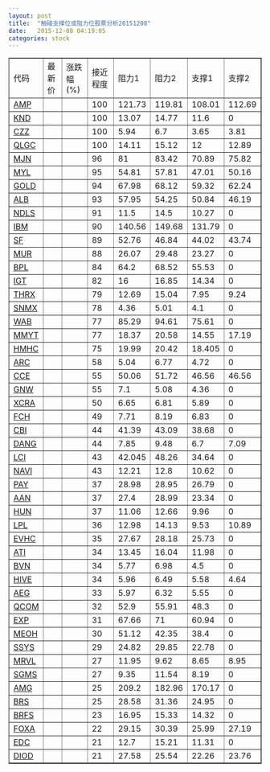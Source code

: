```yaml
---
layout: post
title:  "触碰支撑位或阻力位股票分析20151208"
date:   2015-12-08 04:19:05
categories: stock
---
```

<script type="text/javascript">
var stockList = []
stockList.push('gb_amp');
stockList.push('gb_knd');
stockList.push('gb_czz');
stockList.push('gb_qlgc');
stockList.push('gb_mjn');
stockList.push('gb_myl');
stockList.push('gb_gold');
stockList.push('gb_alb');
stockList.push('gb_ndls');
stockList.push('gb_ibm');
stockList.push('gb_sf');
stockList.push('gb_mur');
stockList.push('gb_bpl');
stockList.push('gb_igt');
stockList.push('gb_thrx');
stockList.push('gb_snmx');
stockList.push('gb_wab');
stockList.push('gb_mmyt');
stockList.push('gb_hmhc');
stockList.push('gb_arc');
stockList.push('gb_cce');
stockList.push('gb_gnw');
stockList.push('gb_xcra');
stockList.push('gb_fch');
stockList.push('gb_cbi');
stockList.push('gb_dang');
stockList.push('gb_lci');
stockList.push('gb_navi');
stockList.push('gb_pay');
stockList.push('gb_aan');
stockList.push('gb_hun');
stockList.push('gb_lpl');
stockList.push('gb_evhc');
stockList.push('gb_ati');
stockList.push('gb_bvn');
stockList.push('gb_hive');
stockList.push('gb_aeg');
stockList.push('gb_qcom');
stockList.push('gb_exp');
stockList.push('gb_meoh');
stockList.push('gb_ssys');
stockList.push('gb_mrvl');
stockList.push('gb_sgms');
stockList.push('gb_amg');
stockList.push('gb_brs');
stockList.push('gb_brfs');
stockList.push('gb_foxa');
stockList.push('gb_edc');
stockList.push('gb_diod');
</script>
<table border="1">
 <tr>
 <td>代码</td>
 <td>最新价</td>
 <td>涨跌幅(%)</td>
 <td>接近程度</td>
 <td>阻力1</td>
 <td>阻力2</td>
 <td>支撑1</td>
 <td>支撑2</td>
</tr>
  <tr id="amp" class="green">
  <td><a href="http://stock.finance.sina.com.cn/usstock/quotes/AMP.html" target="_blank">AMP</a></td><td></td><td></td><td>100</td><td>121.73</td><td>119.81</td><td>108.01</td><td>112.69</td></tr>
  <tr id="knd" class="red">
  <td><a href="http://stock.finance.sina.com.cn/usstock/quotes/KND.html" target="_blank">KND</a></td><td></td><td></td><td>100</td><td>13.07</td><td>14.77</td><td>11.6</td><td>0</td></tr>
  <tr id="czz" class="green">
  <td><a href="http://stock.finance.sina.com.cn/usstock/quotes/CZZ.html" target="_blank">CZZ</a></td><td></td><td></td><td>100</td><td>5.94</td><td>6.7</td><td>3.65</td><td>3.81</td></tr>
  <tr id="qlgc" class="green">
  <td><a href="http://stock.finance.sina.com.cn/usstock/quotes/QLGC.html" target="_blank">QLGC</a></td><td></td><td></td><td>100</td><td>14.11</td><td>15.12</td><td>12</td><td>12.89</td></tr>
  <tr id="mjn" class="red">
  <td><a href="http://stock.finance.sina.com.cn/usstock/quotes/MJN.html" target="_blank">MJN</a></td><td></td><td></td><td>96</td><td>81</td><td>83.42</td><td>70.89</td><td>75.82</td></tr>
  <tr id="myl" class="green">
  <td><a href="http://stock.finance.sina.com.cn/usstock/quotes/MYL.html" target="_blank">MYL</a></td><td></td><td></td><td>95</td><td>54.81</td><td>57.81</td><td>47.01</td><td>50.16</td></tr>
  <tr id="gold" class="green">
  <td><a href="http://stock.finance.sina.com.cn/usstock/quotes/GOLD.html" target="_blank">GOLD</a></td><td></td><td></td><td>94</td><td>67.98</td><td>68.12</td><td>59.32</td><td>62.24</td></tr>
  <tr id="alb" class="green">
  <td><a href="http://stock.finance.sina.com.cn/usstock/quotes/ALB.html" target="_blank">ALB</a></td><td></td><td></td><td>93</td><td>57.95</td><td>54.25</td><td>50.84</td><td>46.19</td></tr>
  <tr id="ndls" class="green">
  <td><a href="http://stock.finance.sina.com.cn/usstock/quotes/NDLS.html" target="_blank">NDLS</a></td><td></td><td></td><td>91</td><td>11.5</td><td>14.5</td><td>10.27</td><td>0</td></tr>
  <tr id="ibm" class="red">
  <td><a href="http://stock.finance.sina.com.cn/usstock/quotes/IBM.html" target="_blank">IBM</a></td><td></td><td></td><td>90</td><td>140.56</td><td>149.68</td><td>131.79</td><td>0</td></tr>
  <tr id="sf" class="green">
  <td><a href="http://stock.finance.sina.com.cn/usstock/quotes/SF.html" target="_blank">SF</a></td><td></td><td></td><td>89</td><td>52.76</td><td>46.84</td><td>44.02</td><td>43.74</td></tr>
  <tr id="mur" class="green">
  <td><a href="http://stock.finance.sina.com.cn/usstock/quotes/MUR.html" target="_blank">MUR</a></td><td></td><td></td><td>88</td><td>26.07</td><td>29.48</td><td>23.27</td><td>0</td></tr>
  <tr id="bpl" class="green">
  <td><a href="http://stock.finance.sina.com.cn/usstock/quotes/BPL.html" target="_blank">BPL</a></td><td></td><td></td><td>84</td><td>64.2</td><td>68.52</td><td>55.53</td><td>0</td></tr>
  <tr id="igt" class="red">
  <td><a href="http://stock.finance.sina.com.cn/usstock/quotes/IGT.html" target="_blank">IGT</a></td><td></td><td></td><td>82</td><td>16</td><td>16.85</td><td>14.34</td><td>0</td></tr>
  <tr id="thrx" class="green">
  <td><a href="http://stock.finance.sina.com.cn/usstock/quotes/THRX.html" target="_blank">THRX</a></td><td></td><td></td><td>79</td><td>12.69</td><td>15.04</td><td>7.95</td><td>9.24</td></tr>
  <tr id="snmx" class="red">
  <td><a href="http://stock.finance.sina.com.cn/usstock/quotes/SNMX.html" target="_blank">SNMX</a></td><td></td><td></td><td>78</td><td>4.36</td><td>5.01</td><td>4.1</td><td>0</td></tr>
  <tr id="wab" class="green">
  <td><a href="http://stock.finance.sina.com.cn/usstock/quotes/WAB.html" target="_blank">WAB</a></td><td></td><td></td><td>77</td><td>85.29</td><td>94.61</td><td>75.61</td><td>0</td></tr>
  <tr id="mmyt" class="green">
  <td><a href="http://stock.finance.sina.com.cn/usstock/quotes/MMYT.html" target="_blank">MMYT</a></td><td></td><td></td><td>77</td><td>18.37</td><td>20.58</td><td>14.55</td><td>17.19</td></tr>
  <tr id="hmhc" class="red">
  <td><a href="http://stock.finance.sina.com.cn/usstock/quotes/HMHC.html" target="_blank">HMHC</a></td><td></td><td></td><td>75</td><td>19.99</td><td>20.42</td><td>18.405</td><td>0</td></tr>
  <tr id="arc" class="green">
  <td><a href="http://stock.finance.sina.com.cn/usstock/quotes/ARC.html" target="_blank">ARC</a></td><td></td><td></td><td>58</td><td>5.04</td><td>6.77</td><td>4.72</td><td>0</td></tr>
  <tr id="cce" class="red">
  <td><a href="http://stock.finance.sina.com.cn/usstock/quotes/CCE.html" target="_blank">CCE</a></td><td></td><td></td><td>55</td><td>50.06</td><td>51.72</td><td>46.56</td><td>46.56</td></tr>
  <tr id="gnw" class="green">
  <td><a href="http://stock.finance.sina.com.cn/usstock/quotes/GNW.html" target="_blank">GNW</a></td><td></td><td></td><td>55</td><td>7.1</td><td>5.08</td><td>4.36</td><td>0</td></tr>
  <tr id="xcra" class="green">
  <td><a href="http://stock.finance.sina.com.cn/usstock/quotes/XCRA.html" target="_blank">XCRA</a></td><td></td><td></td><td>50</td><td>6.65</td><td>6.81</td><td>5.89</td><td>0</td></tr>
  <tr id="fch" class="red">
  <td><a href="http://stock.finance.sina.com.cn/usstock/quotes/FCH.html" target="_blank">FCH</a></td><td></td><td></td><td>49</td><td>7.71</td><td>8.19</td><td>6.83</td><td>0</td></tr>
  <tr id="cbi" class="green">
  <td><a href="http://stock.finance.sina.com.cn/usstock/quotes/CBI.html" target="_blank">CBI</a></td><td></td><td></td><td>44</td><td>41.39</td><td>43.09</td><td>38.68</td><td>0</td></tr>
  <tr id="dang" class="green">
  <td><a href="http://stock.finance.sina.com.cn/usstock/quotes/DANG.html" target="_blank">DANG</a></td><td></td><td></td><td>44</td><td>7.85</td><td>9.48</td><td>6.7</td><td>7.09</td></tr>
  <tr id="lci" class="green">
  <td><a href="http://stock.finance.sina.com.cn/usstock/quotes/LCI.html" target="_blank">LCI</a></td><td></td><td></td><td>43</td><td>42.045</td><td>48.26</td><td>34.64</td><td>0</td></tr>
  <tr id="navi" class="red">
  <td><a href="http://stock.finance.sina.com.cn/usstock/quotes/NAVI.html" target="_blank">NAVI</a></td><td></td><td></td><td>43</td><td>12.21</td><td>12.8</td><td>10.62</td><td>0</td></tr>
  <tr id="pay" class="green">
  <td><a href="http://stock.finance.sina.com.cn/usstock/quotes/PAY.html" target="_blank">PAY</a></td><td></td><td></td><td>37</td><td>28.98</td><td>28.95</td><td>26.79</td><td>0</td></tr>
  <tr id="aan" class="green">
  <td><a href="http://stock.finance.sina.com.cn/usstock/quotes/AAN.html" target="_blank">AAN</a></td><td></td><td></td><td>37</td><td>27.4</td><td>28.99</td><td>23.34</td><td>0</td></tr>
  <tr id="hun" class="red">
  <td><a href="http://stock.finance.sina.com.cn/usstock/quotes/HUN.html" target="_blank">HUN</a></td><td></td><td></td><td>37</td><td>11.06</td><td>12.66</td><td>9.96</td><td>0</td></tr>
  <tr id="lpl" class="green">
  <td><a href="http://stock.finance.sina.com.cn/usstock/quotes/LPL.html" target="_blank">LPL</a></td><td></td><td></td><td>36</td><td>12.98</td><td>14.13</td><td>9.53</td><td>10.89</td></tr>
  <tr id="evhc" class="green">
  <td><a href="http://stock.finance.sina.com.cn/usstock/quotes/EVHC.html" target="_blank">EVHC</a></td><td></td><td></td><td>35</td><td>27.67</td><td>28.18</td><td>25.73</td><td>0</td></tr>
  <tr id="ati" class="green">
  <td><a href="http://stock.finance.sina.com.cn/usstock/quotes/ATI.html" target="_blank">ATI</a></td><td></td><td></td><td>34</td><td>13.45</td><td>16.04</td><td>11.98</td><td>0</td></tr>
  <tr id="bvn" class="green">
  <td><a href="http://stock.finance.sina.com.cn/usstock/quotes/BVN.html" target="_blank">BVN</a></td><td></td><td></td><td>34</td><td>5.77</td><td>6.98</td><td>4.5</td><td>0</td></tr>
  <tr id="hive" class="red">
  <td><a href="http://stock.finance.sina.com.cn/usstock/quotes/HIVE.html" target="_blank">HIVE</a></td><td></td><td></td><td>34</td><td>5.96</td><td>6.49</td><td>5.58</td><td>4.64</td></tr>
  <tr id="aeg" class="red">
  <td><a href="http://stock.finance.sina.com.cn/usstock/quotes/AEG.html" target="_blank">AEG</a></td><td></td><td></td><td>33</td><td>5.97</td><td>6.32</td><td>5.55</td><td>0</td></tr>
  <tr id="qcom" class="red">
  <td><a href="http://stock.finance.sina.com.cn/usstock/quotes/QCOM.html" target="_blank">QCOM</a></td><td></td><td></td><td>32</td><td>52.9</td><td>55.91</td><td>48.3</td><td>0</td></tr>
  <tr id="exp" class="red">
  <td><a href="http://stock.finance.sina.com.cn/usstock/quotes/EXP.html" target="_blank">EXP</a></td><td></td><td></td><td>31</td><td>67.66</td><td>71</td><td>60.94</td><td>0</td></tr>
  <tr id="meoh" class="green">
  <td><a href="http://stock.finance.sina.com.cn/usstock/quotes/MEOH.html" target="_blank">MEOH</a></td><td></td><td></td><td>30</td><td>51.12</td><td>42.35</td><td>38.4</td><td>0</td></tr>
  <tr id="ssys" class="red">
  <td><a href="http://stock.finance.sina.com.cn/usstock/quotes/SSYS.html" target="_blank">SSYS</a></td><td></td><td></td><td>29</td><td>24.82</td><td>29.85</td><td>22.78</td><td>0</td></tr>
  <tr id="mrvl" class="red">
  <td><a href="http://stock.finance.sina.com.cn/usstock/quotes/MRVL.html" target="_blank">MRVL</a></td><td></td><td></td><td>27</td><td>11.95</td><td>9.62</td><td>8.65</td><td>8.95</td></tr>
  <tr id="sgms" class="green">
  <td><a href="http://stock.finance.sina.com.cn/usstock/quotes/SGMS.html" target="_blank">SGMS</a></td><td></td><td></td><td>27</td><td>9.35</td><td>11.54</td><td>8.19</td><td>0</td></tr>
  <tr id="amg" class="green">
  <td><a href="http://stock.finance.sina.com.cn/usstock/quotes/AMG.html" target="_blank">AMG</a></td><td></td><td></td><td>25</td><td>209.2</td><td>182.96</td><td>170.17</td><td>0</td></tr>
  <tr id="brs" class="green">
  <td><a href="http://stock.finance.sina.com.cn/usstock/quotes/BRS.html" target="_blank">BRS</a></td><td></td><td></td><td>25</td><td>28.58</td><td>31.36</td><td>24.95</td><td>0</td></tr>
  <tr id="brfs" class="red">
  <td><a href="http://stock.finance.sina.com.cn/usstock/quotes/BRFS.html" target="_blank">BRFS</a></td><td></td><td></td><td>23</td><td>16.95</td><td>15.33</td><td>14.32</td><td>0</td></tr>
  <tr id="foxa" class="green">
  <td><a href="http://stock.finance.sina.com.cn/usstock/quotes/FOXA.html" target="_blank">FOXA</a></td><td></td><td></td><td>22</td><td>29.15</td><td>30.39</td><td>25.99</td><td>27.19</td></tr>
  <tr id="edc" class="red">
  <td><a href="http://stock.finance.sina.com.cn/usstock/quotes/EDC.html" target="_blank">EDC</a></td><td></td><td></td><td>21</td><td>12.7</td><td>15.21</td><td>11.31</td><td>0</td></tr>
  <tr id="diod" class="green">
  <td><a href="http://stock.finance.sina.com.cn/usstock/quotes/DIOD.html" target="_blank">DIOD</a></td><td></td><td></td><td>21</td><td>27.58</td><td>25.54</td><td>22.26</td><td>23.76</td></tr>
</table>
